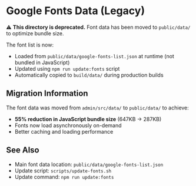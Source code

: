 # Google Fonts Data (Legacy)

⚠️ **This directory is deprecated.** Font data has been moved to `public/data/` to optimize bundle size.

The font list is now:
- Loaded from `public/data/google-fonts-list.json` at runtime (not bundled in JavaScript)
- Updated using `npm run update:fonts` script
- Automatically copied to `build/data/` during production builds

## Migration Information

The font data was moved from `admin/src/data/` to `public/data/` to achieve:
- **55% reduction in JavaScript bundle size** (647KB → 287KB)
- Fonts now load asynchronously on-demand
- Better caching and loading performance

## See Also

- Main font data location: `public/data/google-fonts-list.json`
- Update script: `scripts/update-fonts.sh`
- Update command: `npm run update:fonts`